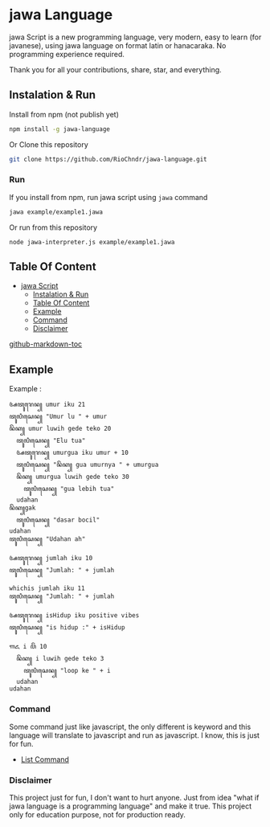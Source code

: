 # jawa Language

jawa Script is a new programming language, very modern, easy to learn (for javanese), using jawa language on format latin or hanacaraka. No programming experience required.

Thank you for all your contributions, share, star, and everything.

## Instalation & Run

Install from npm (not publish yet)
```bash
npm install -g jawa-language
```
Or Clone this repository

```bash
git clone https://github.com/RioChndr/jawa-language.git
```

### Run

If you install from npm, run jawa script using `jawa` command

```bash
jawa example/example1.jawa
```

Or run from this repository
```
node jawa-interpreter.js example/example1.jawa
```

## Table Of Content

* [jawa Script](#jawa-script)
   * [Instalation &amp; Run](#instalation--run)
   * [Table Of Content](#table-of-content)
   * [Example](#example)
   * [Command](#command)
   * [Disclaimer](#disclaimer)

[github-markdown-toc](https://github.com/ekalinin/github-markdown-toc)

## Example 

Example : 

```
ꦄꦠꦸꦫꦺꦤ꧀ umur iku 21
ꦠꦸꦭꦶꦱꦺꦤ꧀ "Umur lu " + umur
ꦤꦼꦏ꧀ umur luwih gede teko 20
  ꦠꦸꦭꦶꦱꦺꦤ꧀ "Elu tua"
  ꦄꦠꦸꦫꦺꦤ꧀ umurgua iku umur + 10
  ꦠꦸꦭꦶꦱꦺꦤ꧀ "ꦤꦼꦏ꧀ gua umurnya " + umurgua
  ꦤꦼꦏ꧀ umurgua luwih gede teko 30
    ꦠꦸꦭꦶꦱꦺꦤ꧀ "gua lebih tua"
  udahan
ꦤꦼꦏ꧀gak
  ꦠꦸꦭꦶꦱꦺꦤ꧀ "dasar bocil"
udahan
ꦠꦸꦭꦶꦱꦺꦤ꧀ "Udahan ah"
```

```
ꦄꦠꦸꦫꦺꦤ꧀ jumlah iku 10
ꦠꦸꦭꦶꦱꦺꦤ꧀ "Jumlah: " + jumlah

whichis jumlah iku 11
ꦠꦸꦭꦶꦱꦺꦤ꧀ "Jumlah: " + jumlah

ꦄꦠꦸꦫꦺꦤ꧀ isHidup iku positive vibes
ꦠꦸꦭꦶꦱꦺꦤ꧀ "is hidup :" + isHidup

ꦒꦌ i ꦥꦼꦁ 10
  ꦤꦼꦏ꧀ i luwih gede teko 3
    ꦠꦸꦭꦶꦱꦺꦤ꧀ "loop ke " + i
  udahan
udahan
```

### Command

Some command just like javascript, the only different is keyword and this language will translate to javascript and run as javascript. I know, this is just for fun.

- [List Command](Command.md)

### Disclaimer

This project just for fun, I don't want to hurt anyone. Just from idea "what if jawa language is a programming language" and make it true. This project only for education purpose, not for production ready.